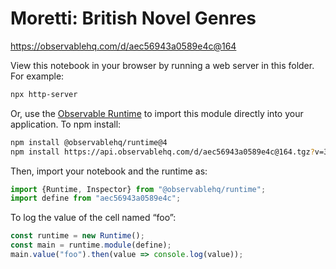 # Moretti: British Novel Genres

https://observablehq.com/d/aec56943a0589e4c@164

View this notebook in your browser by running a web server in this folder. For
example:

~~~sh
npx http-server
~~~

Or, use the [Observable Runtime](https://github.com/observablehq/runtime) to
import this module directly into your application. To npm install:

~~~sh
npm install @observablehq/runtime@4
npm install https://api.observablehq.com/d/aec56943a0589e4c@164.tgz?v=3
~~~

Then, import your notebook and the runtime as:

~~~js
import {Runtime, Inspector} from "@observablehq/runtime";
import define from "aec56943a0589e4c";
~~~

To log the value of the cell named “foo”:

~~~js
const runtime = new Runtime();
const main = runtime.module(define);
main.value("foo").then(value => console.log(value));
~~~
